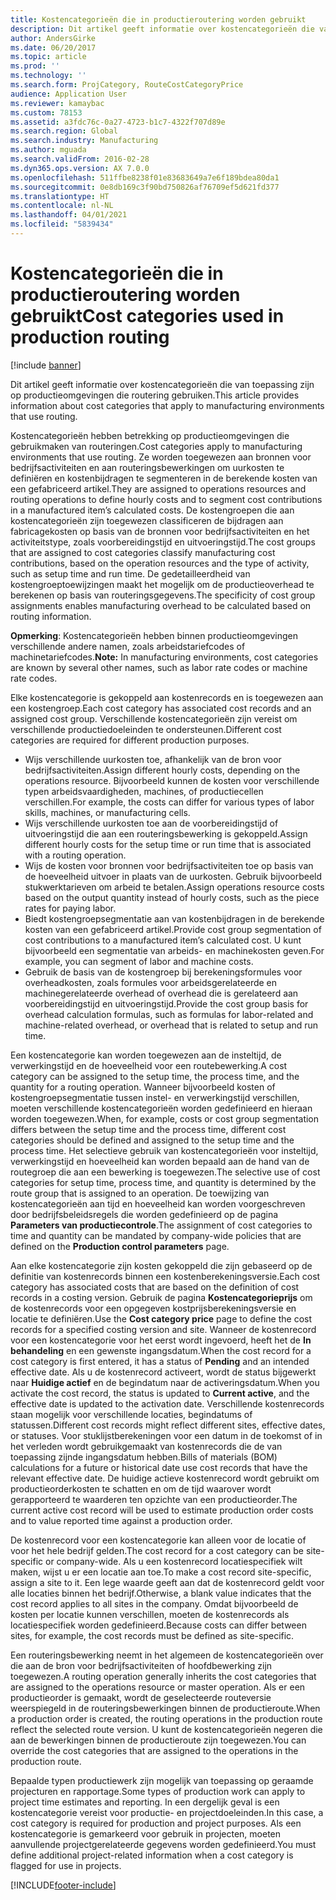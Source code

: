 ```yaml
---
title: Kostencategorieën die in productieroutering worden gebruikt
description: Dit artikel geeft informatie over kostencategorieën die van toepassing zijn op productieomgevingen die routering gebruiken.
author: AndersGirke
ms.date: 06/20/2017
ms.topic: article
ms.prod: ''
ms.technology: ''
ms.search.form: ProjCategory, RouteCostCategoryPrice
audience: Application User
ms.reviewer: kamaybac
ms.custom: 78153
ms.assetid: a3fdc76c-0a27-4723-b1c7-4322f707d89e
ms.search.region: Global
ms.search.industry: Manufacturing
ms.author: mguada
ms.search.validFrom: 2016-02-28
ms.dyn365.ops.version: AX 7.0.0
ms.openlocfilehash: 511ffbe8238f01e83683649a7e6f189bdea80da1
ms.sourcegitcommit: 0e8db169c3f90bd750826af76709ef5d621fd377
ms.translationtype: HT
ms.contentlocale: nl-NL
ms.lasthandoff: 04/01/2021
ms.locfileid: "5839434"
---
```

# <a name="cost-categories-used-in-production-routing"></a><span data-ttu-id="06c83-103">Kostencategorieën die in productieroutering worden gebruikt</span><span class="sxs-lookup"><span data-stu-id="06c83-103">Cost categories used in production routing</span></span>

[!include [banner](../includes/banner.md)]

<span data-ttu-id="06c83-104">Dit artikel geeft informatie over kostencategorieën die van toepassing zijn op productieomgevingen die routering gebruiken.</span><span class="sxs-lookup"><span data-stu-id="06c83-104">This article provides information about cost categories that apply to manufacturing environments that use routing.</span></span>

<span data-ttu-id="06c83-105">Kostencategorieën hebben betrekking op productieomgevingen die gebruikmaken van routeringen.</span><span class="sxs-lookup"><span data-stu-id="06c83-105">Cost categories apply to manufacturing environments that use routing.</span></span> <span data-ttu-id="06c83-106">Ze worden toegewezen aan bronnen voor bedrijfsactiviteiten en aan routeringsbewerkingen om uurkosten te definiëren en kostenbijdragen te segmenteren in de berekende kosten van een gefabriceerd artikel.</span><span class="sxs-lookup"><span data-stu-id="06c83-106">They are assigned to operations resources and routing operations to define hourly costs and to segment cost contributions in a manufactured item’s calculated costs.</span></span> <span data-ttu-id="06c83-107">De kostengroepen die aan kostencategorieën zijn toegewezen classificeren de bijdragen aan fabricagekosten op basis van de bronnen voor bedrijfsactiviteiten en het activiteitstype, zoals voorbereidingstijd en uitvoeringstijd.</span><span class="sxs-lookup"><span data-stu-id="06c83-107">The cost groups that are assigned to cost categories classify manufacturing cost contributions, based on the operation resources and the type of activity, such as setup time and run time.</span></span> <span data-ttu-id="06c83-108">De gedetailleerdheid van kostengroeptoewijzingen maakt het mogelijk om de productieoverhead te berekenen op basis van routeringsgegevens.</span><span class="sxs-lookup"><span data-stu-id="06c83-108">The specificity of cost group assignments enables manufacturing overhead to be calculated based on routing information.</span></span> 

<span data-ttu-id="06c83-109">**Opmerking**: Kostencategorieën hebben binnen productieomgevingen verschillende andere namen, zoals arbeidstariefcodes of machinetariefcodes.</span><span class="sxs-lookup"><span data-stu-id="06c83-109">**Note:** In manufacturing environments, cost categories are known by several other names, such as labor rate codes or machine rate codes.</span></span> 

<span data-ttu-id="06c83-110">Elke kostencategorie is gekoppeld aan kostenrecords en is toegewezen aan een kostengroep.</span><span class="sxs-lookup"><span data-stu-id="06c83-110">Each cost category has associated cost records and an assigned cost group.</span></span> <span data-ttu-id="06c83-111">Verschillende kostencategorieën zijn vereist om verschillende productiedoeleinden te ondersteunen.</span><span class="sxs-lookup"><span data-stu-id="06c83-111">Different cost categories are required for different production purposes.</span></span>

-   <span data-ttu-id="06c83-112">Wijs verschillende uurkosten toe, afhankelijk van de bron voor bedrijfsactiviteiten.</span><span class="sxs-lookup"><span data-stu-id="06c83-112">Assign different hourly costs, depending on the operations resource.</span></span> <span data-ttu-id="06c83-113">Bijvoorbeeld kunnen de kosten voor verschillende typen arbeidsvaardigheden, machines, of productiecellen verschillen.</span><span class="sxs-lookup"><span data-stu-id="06c83-113">For example, the costs can differ for various types of labor skills, machines, or manufacturing cells.</span></span>
-   <span data-ttu-id="06c83-114">Wijs verschillende uurkosten toe aan de voorbereidingstijd of uitvoeringstijd die aan een routeringsbewerking is gekoppeld.</span><span class="sxs-lookup"><span data-stu-id="06c83-114">Assign different hourly costs for the setup time or run time that is associated with a routing operation.</span></span>
-   <span data-ttu-id="06c83-115">Wijs de kosten voor bronnen voor bedrijfsactiviteiten toe op basis van de hoeveelheid uitvoer in plaats van de uurkosten. Gebruik bijvoorbeeld stukwerktarieven om arbeid te betalen.</span><span class="sxs-lookup"><span data-stu-id="06c83-115">Assign operations resource costs based on the output quantity instead of hourly costs, such as the piece rates for paying labor.</span></span>
-   <span data-ttu-id="06c83-116">Biedt kostengroepsegmentatie aan van kostenbijdragen in de berekende kosten van een gefabriceerd artikel.</span><span class="sxs-lookup"><span data-stu-id="06c83-116">Provide cost group segmentation of cost contributions to a manufactured item’s calculated cost.</span></span> <span data-ttu-id="06c83-117">U kunt bijvoorbeeld een segmentatie van arbeids- en machinekosten geven.</span><span class="sxs-lookup"><span data-stu-id="06c83-117">For example, you can segment of labor and machine costs.</span></span>
-   <span data-ttu-id="06c83-118">Gebruik de basis van de kostengroep bij berekeningsformules voor overheadkosten, zoals formules voor arbeidsgerelateerde en machinegerelateerde overhead of overhead die is gerelateerd aan voorbereidingstijd en uitvoeringstijd.</span><span class="sxs-lookup"><span data-stu-id="06c83-118">Provide the cost group basis for overhead calculation formulas, such as formulas for labor-related and machine-related overhead, or overhead that is related to setup and run time.</span></span>

<span data-ttu-id="06c83-119">Een kostencategorie kan worden toegewezen aan de insteltijd, de verwerkingstijd en de hoeveelheid voor een routebewerking.</span><span class="sxs-lookup"><span data-stu-id="06c83-119">A cost category can be assigned to the setup time, the process time, and the quantity for a routing operation.</span></span> <span data-ttu-id="06c83-120">Wanneer bijvoorbeeld kosten of kostengroepsegmentatie tussen instel- en verwerkingstijd verschillen, moeten verschillende kostencategorieën worden gedefinieerd en hieraan worden toegewezen.</span><span class="sxs-lookup"><span data-stu-id="06c83-120">When, for example, costs or cost group segmentation differs between the setup time and the process time, different cost categories should be defined and assigned to the setup time and the process time.</span></span> <span data-ttu-id="06c83-121">Het selectieve gebruik van kostencategorieën voor insteltijd, verwerkingstijd en hoeveelheid kan worden bepaald aan de hand van de routegroep die aan een bewerking is toegewezen.</span><span class="sxs-lookup"><span data-stu-id="06c83-121">The selective use of cost categories for setup time, process time, and quantity is determined by the route group that is assigned to an operation.</span></span> <span data-ttu-id="06c83-122">De toewijzing van kostencategorieën aan tijd en hoeveelheid kan worden voorgeschreven door bedrijfsbeleidsregels die worden gedefinieerd op de pagina **Parameters van productiecontrole**.</span><span class="sxs-lookup"><span data-stu-id="06c83-122">The assignment of cost categories to time and quantity can be mandated by company-wide policies that are defined on the **Production control parameters** page.</span></span> 

<span data-ttu-id="06c83-123">Aan elke kostencategorie zijn kosten gekoppeld die zijn gebaseerd op de definitie van kostenrecords binnen een kostenberekeningsversie.</span><span class="sxs-lookup"><span data-stu-id="06c83-123">Each cost category has associated costs that are based on the definition of cost records in a costing version.</span></span> <span data-ttu-id="06c83-124">Gebruik de pagina **Kostencategorieprijs** om de kostenrecords voor een opgegeven kostprijsberekeningsversie en locatie te definiëren.</span><span class="sxs-lookup"><span data-stu-id="06c83-124">Use the **Cost category price** page to define the cost records for a specified costing version and site.</span></span> <span data-ttu-id="06c83-125">Wanneer de kostenrecord voor een kostencategorie voor het eerst wordt ingevoerd, heeft het de **In behandeling** en een gewenste ingangsdatum.</span><span class="sxs-lookup"><span data-stu-id="06c83-125">When the cost record for a cost category is first entered, it has a status of **Pending** and an intended effective date.</span></span> <span data-ttu-id="06c83-126">Als u de kostenrecord activeert, wordt de status bijgewerkt naar **Huidige actief** en de begindatum naar de activeringsdatum.</span><span class="sxs-lookup"><span data-stu-id="06c83-126">When you activate the cost record, the status is updated to **Current active**, and the effective date is updated to the activation date.</span></span> <span data-ttu-id="06c83-127">Verschillende kostenrecords staan mogelijk voor verschillende locaties, begindatums of statussen.</span><span class="sxs-lookup"><span data-stu-id="06c83-127">Different cost records might reflect different sites, effective dates, or statuses.</span></span> <span data-ttu-id="06c83-128">Voor stuklijstberekeningen voor een datum in de toekomst of in het verleden wordt gebruikgemaakt van kostenrecords die de van toepassing zijnde ingangsdatum hebben.</span><span class="sxs-lookup"><span data-stu-id="06c83-128">Bills of materials (BOM) calculations for a future or historical date use cost records that have the relevant effective date.</span></span> <span data-ttu-id="06c83-129">De huidige actieve kostenrecord wordt gebruikt om productieorderkosten te schatten en om de tijd waarover wordt gerapporteerd te waarderen ten opzichte van een productieorder.</span><span class="sxs-lookup"><span data-stu-id="06c83-129">The current active cost record will be used to estimate production order costs and to value reported time against a production order.</span></span> 

<span data-ttu-id="06c83-130">De kostenrecord voor een kostencategorie kan alleen voor de locatie of voor het hele bedrijf gelden.</span><span class="sxs-lookup"><span data-stu-id="06c83-130">The cost record for a cost category can be site-specific or company-wide.</span></span> <span data-ttu-id="06c83-131">Als u een kostenrecord locatiespecifiek wilt maken, wijst u er een locatie aan toe.</span><span class="sxs-lookup"><span data-stu-id="06c83-131">To make a cost record site-specific, assign a site to it.</span></span> <span data-ttu-id="06c83-132">Een lege waarde geeft aan dat de kostenrecord geldt voor alle locaties binnen het bedrijf.</span><span class="sxs-lookup"><span data-stu-id="06c83-132">Otherwise, a blank value indicates that the cost record applies to all sites in the company.</span></span> <span data-ttu-id="06c83-133">Omdat bijvoorbeeld de kosten per locatie kunnen verschillen, moeten de kostenrecords als locatiespecifiek worden gedefinieerd.</span><span class="sxs-lookup"><span data-stu-id="06c83-133">Because costs can differ between sites, for example, the cost records must be defined as site-specific.</span></span> 

<span data-ttu-id="06c83-134">Een routeringsbewerking neemt in het algemeen de kostencategorieën over die aan de bron voor bedrijfsactiviteiten of hoofdbewerking zijn toegewezen.</span><span class="sxs-lookup"><span data-stu-id="06c83-134">A routing operation generally inherits the cost categories that are assigned to the operations resource or master operation.</span></span> <span data-ttu-id="06c83-135">Als er een productieorder is gemaakt, wordt de geselecteerde routeversie weerspiegeld in de routeringsbewerkingen binnen de productieroute.</span><span class="sxs-lookup"><span data-stu-id="06c83-135">When a production order is created, the routing operations in the production route reflect the selected route version.</span></span> <span data-ttu-id="06c83-136">U kunt de kostencategorieën negeren die aan de bewerkingen binnen de productieroute zijn toegewezen.</span><span class="sxs-lookup"><span data-stu-id="06c83-136">You can override the cost categories that are assigned to the operations in the production route.</span></span> 

<span data-ttu-id="06c83-137">Bepaalde typen productiewerk zijn mogelijk van toepassing op geraamde projecturen en rapportage.</span><span class="sxs-lookup"><span data-stu-id="06c83-137">Some types of production work can apply to project time estimates and reporting.</span></span> <span data-ttu-id="06c83-138">In een dergelijk geval is een kostencategorie vereist voor productie- en projectdoeleinden.</span><span class="sxs-lookup"><span data-stu-id="06c83-138">In this case, a cost category is required for production and project purposes.</span></span> <span data-ttu-id="06c83-139">Als een kostencategorie is gemarkeerd voor gebruik in projecten, moeten aanvullende projectgerelateerde gegevens worden gedefinieerd.</span><span class="sxs-lookup"><span data-stu-id="06c83-139">You must define additional project-related information when a cost category is flagged for use in projects.</span></span>





[!INCLUDE[footer-include](../../includes/footer-banner.md)]